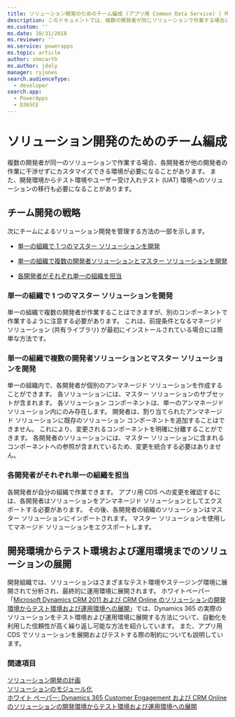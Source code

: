 ```yaml
---
title: ソリューション開発のためのチーム編成 (アプリ用 Common Data Service) | Microsoft Docs
description: このドキュメントでは、複数の開発者が同じソリューションで作業する場合に使用するいくつかの戦略をリストします。
ms.custom: ''
ms.date: 10/31/2018
ms.reviewer: ''
ms.service: powerapps
ms.topic: article
author: shmcarth
ms.author: jdaly
manager: ryjones
search.audienceType:
  - developer
search.app:
  - PowerApps
  - D365CE
---
```

# <a name="organize-your-team-to-develop-solutions"></a>ソリューション開発のためのチーム編成

複数の開発者が同一のソリューションで作業する場合、各開発者が他の開発者の作業に干渉せずにカスタマイズできる環境が必要になることがあります。 また、開発環境からテスト環境やユーザー受け入れテスト (UAT) 環境へのソリューションの移行も必要になることがあります。  
  
<a name="BKMK_StrategiesForTeamDev"></a>   
## <a name="strategies-for-team-development"></a>チーム開発の戦略  
 次にチームによるソリューション開発を管理する方法の一部を示します。  
  
-   [単一の組織で 1 つのマスター ソリューションを開発](organize-team-develop-solutions.md#BKMK_SingleOrgMasterSolution)  
  
-   [単一の組織で複数の開発者ソリューションとマスター ソリューションを開発](organize-team-develop-solutions.md#BKMK_SingleOrgMultipleDeveloper)  
  
-   [各開発者がそれぞれ単一の組織を担当](organize-team-develop-solutions.md#BKMK_OneOrgPerDev)  
  
<a name="BKMK_SingleOrgMasterSolution"></a>   
### <a name="single-organization-one-master-solution"></a>単一の組織で 1 つのマスター ソリューションを開発  
 単一の組織で複数の開発者が作業することはできますが、別のコンポーネントで作業するように注意する必要があります。 これは、前提条件となるマネージド ソリューション (共有ライブラリ) が最初にインストールされている場合には簡単な方法です。  
  
<a name="BKMK_SingleOrgMultipleDeveloper"></a>   
### <a name="single-organization-multiple-developer-solutions--master-solution"></a>単一の組織で複数の開発者ソリューションとマスター ソリューションを開発  
 単一の組織内で、各開発者が個別のアンマネージド ソリューションを作成することができます。 各ソリューションには、マスター ソリューションのサブセットが含まれます。 各ソリューション コンポーネントは、単一のアンマネージド ソリューション内にのみ存在します。 開発者は、割り当てられたアンマネージド ソリューションに既存のソリューション コンポーネントを追加することはできません。 これにより、変更されるコンポーネントを明確に分離することができます。 各開発者のソリューションには、マスター ソリューションに含まれるコンポーネントへの参照が含まれているため、変更を統合する必要はありません。  
  
<a name="BKMK_OneOrgPerDev"></a>   
### <a name="one-organization-per-developer"></a>各開発者がそれぞれ単一の組織を担当  

 各開発者が自分の組織で作業できます。 アプリ用 CDS への変更を確認するには、各開発者はソリューションをアンマネージド ソリューションとしてエクスポートする必要があります。 その後、各開発者の組織のソリューションはマスター ソリューションにインポートされます。 マスター ソリューションを使用してマネージド ソリューションをエクスポートします。  
  
<a name="BKMK_DeployingSolutionsFromDevThroughToProduction"></a>   
## <a name="deploy-solutions-from-development-through-test-and-production-environments"></a>開発環境からテスト環境および運用環境までのソリューションの展開  
 開発組織では、ソリューションはさまざまなテスト環境やステージング環境に展開されて分析され、最終的に運用環境に展開されます。 ホワイトペーパー「[Microsoft Dynamics CRM 2011 および CRM Online のソリューションの開発環境からテスト環境および運用環境への展開](http://go.microsoft.com/fwlink/p/?LinkId=232288)」では、Dynamics 365 の実際のソリューションをテスト環境および運用環境に展開する方法について、自動化を利用した信頼性が高く繰り返し可能な方法を紹介しています。 また、アプリ用 CDS でソリューションを展開およびテストする際の制約についても説明しています。  
  
### <a name="see-also"></a>関連項目  
 [ソリューション開発の計画](/dynamics365/customer-engagement/developer/plan-solution-development)   
 [ソリューションのモジュール化](organize-solutions.md)   
 [ホワイト ペーパー: Dynamics 365 Customer Engagement および CRM Online のソリューションの開発環境からテスト環境および運用環境への展開](http://www.microsoft.com/download/en/details.aspx?displaylang=en&id=27824)